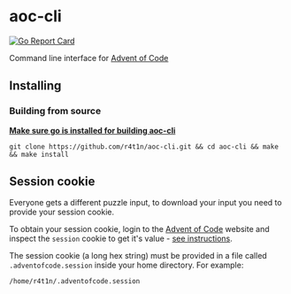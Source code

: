 # aoc-cli

[![Go Report Card](https://goreportcard.com/badge/github.com/r4t1n/aoc-cli)](https://goreportcard.com/report/github.com/r4t1n/aoc-cli)

Command line interface for [Advent of Code](https://adventofcode.com/about)

## Installing

### Building from source

**[Make sure go is installed for building aoc-cli](https://go.dev/doc/install)**

```
git clone https://github.com/r4t1n/aoc-cli.git && cd aoc-cli && make && make install
```

## Session cookie

Everyone gets a different puzzle input, to download your input you need to provide your session cookie.

To obtain your session cookie, login to the [Advent of Code](https://adventofcode.com) website and inspect the `session` cookie to get it's value - [see instructions](https://www.cookieyes.com/blog/how-to-check-cookies-on-your-website-manually).

The session cookie (a long hex string) must be provided in a file called `.adventofcode.session` inside your home directory. For example:

`/home/r4t1n/.adventofcode.session`
